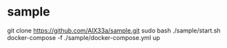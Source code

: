# sample
git clone https://github.com/AlX33a/sample.git
sudo bash ./sample/start.sh
docker-compose -f ./sample/docker-compose.yml up